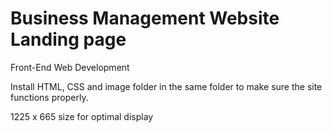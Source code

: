 # Business Management Website Landing page
Front-End Web Development

Install HTML, CSS and image folder in the same folder to make sure the site functions properly.

1225 x 665 size for optimal display

